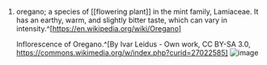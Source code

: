 1. oregano; a species of [[flowering plant]] in the mint family, Lamiaceae. It has an earthy, warm, and slightly bitter taste, which can vary in intensity.^[https://en.wikipedia.org/wiki/Oregano]
   
   Inflorescence of Oregano.^[By Ivar Leidus - Own work, CC BY-SA 3.0, https://commons.wikimedia.org/w/index.php?curid=27022585]
   ![image](https://upload.wikimedia.org/wikipedia/commons/1/14/Origanum_vulgare_-_harilik_pune.jpg)